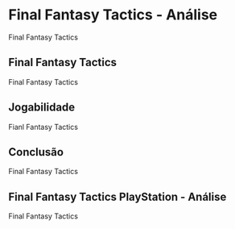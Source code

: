 ---
---

# Final Fantasy Tactics - Análise

Final Fantasy Tactics

## Final Fantasy Tactics

Final Fantasy Tactics

## Jogabilidade

Fianl Fantasy Tactics

## Conclusão

Final Fantasy Tactics

## Final Fantasy Tactics PlayStation - Análise

Final Fantasy Tactics
